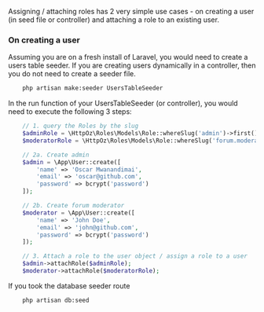Assigning / attaching roles has 2 very simple use cases - on creating a user (in seed file or controller) and attaching a role to an existing user.

### On creating a user
Assuming you are on a fresh install of Laravel, you would need to create a users table seeder. If you are creating users dynamically in a controller, then you do not need to create a seeder file.

```bash
    php artisan make:seeder UsersTableSeeder
```

In the run function of your UsersTableSeeder (or controller), you would need to execute the following 3 steps:

```php
    // 1. query the Roles by the slug
    $adminRole = \HttpOz\Roles\Models\Role::whereSlug('admin')->first();
    $moderatorRole = \HttpOz\Roles\Models\Role::whereSlug('forum.moderator')->first();

    // 2a. Create admin
    $admin = \App\User::create([
        'name' => 'Oscar Mwanandimai',
        'email' => 'oscar@github.com',
        'password' => bcrypt('password')
    ]);

    // 2b. Create forum moderator
    $moderator = \App\User::create([
        'name' => 'John Doe',
        'email' => 'john@github.com',
        'password' => bcrypt('password')
    ]);

    // 3. Attach a role to the user object / assign a role to a user
    $admin->attachRole($adminRole);
    $moderator->attachRole($moderatorRole);
```

If you took the database seeder route
```bash
    php artisan db:seed
```